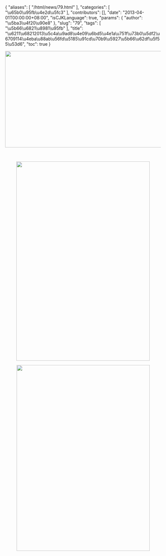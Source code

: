 {
    "aliases": [
        "/html/news/79.html"
    ],
    "categories": [
        "\u65b0\u95fb\u4e2d\u5fc3"
    ],
    "contributors": [],
    "date": "2013-04-01T00:00:00+08:00",
    "isCJKLanguage": true,
    "params": {
        "author": "\u5ba3\u4f20\u90e8"
    },
    "slug": "79",
    "tags": [
        "\u5b66\u6821\u8981\u95fb"
    ],
    "title": "\u6211\u68212013\u5c4a\u9ad8\u4e09\u6bd5\u4e1a\u751f\u73b0\u5df2\u6709114\u4eba\u88ab\u56fd\u5185\u91cd\u70b9\u5927\u5b66\u62df\u5f55\u53d6",
    "toc": true
}

<img
    src="https://cdn.tfls.online/mirror/full/571bdd349e5d1684030d70cd3ee4a11272be5197.jpg"
    style="display:block;margin-left:auto;margin-right:auto;"
    decoding="async"
    fetchpriority="auto"
    loading="lazy"
    height="311"
    width="574"
/>

 


<img
    src="https://cdn.tfls.online/mirror/full/a2a0ba8263143dcae044acd28d00acbe368ba7f5.jpg"
    style="display:block;margin-left:auto;margin-right:auto;"
    decoding="async"
    fetchpriority="auto"
    loading="lazy"
    height="642"
    width="432"
/>


<img
    src="https://cdn.tfls.online/mirror/full/5c029bd94265b4c58d09f0ba15b17f0f4dd1824b.jpg"
    style="display:block;margin-left:auto;margin-right:auto;"
    decoding="async"
    fetchpriority="auto"
    loading="lazy"
    height="599"
    width="431"
/>

